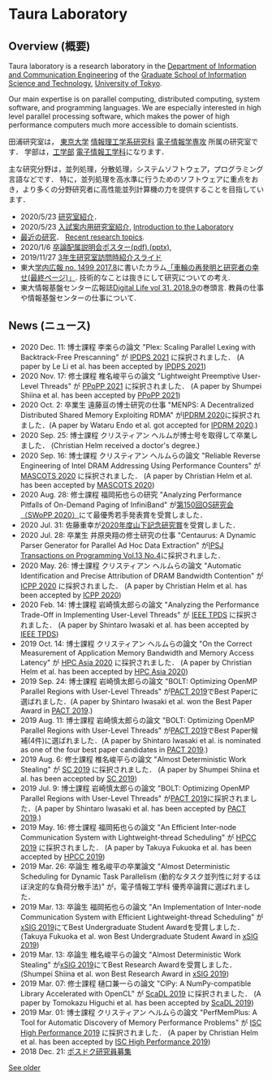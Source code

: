 # Taura Laboratory

## Overview (概要)

Taura laboratory is a research laboratory in the [Department of Information
and Communication
Engineering](https://www.i.u-tokyo.ac.jp/edu/course/ice/index_e.shtml) of the
[Graduate School of Information Science and
Technology](https://www.i.u-tokyo.ac.jp/index_e.shtml), [University of
Tokyo](https://www.u-tokyo.ac.jp/index_e.html).

Our main expertise is on parallel computing, distributed computing, system software, and programming languages.
We are especially interested in high level parallel processing software, which makes the power of high performance
computers much more accessible to domain scientists.


田浦研究室は， [東京大学](https://www.u-tokyo.ac.jp/) 
[情報理工学系研究科](https://www.i.u-tokyo.ac.jp/) 
[電子情報学専攻](https://www.i.u-tokyo.ac.jp/edu/course/ice/index.html) 所属の研究室です．
学部は，[工学部](https://www.t.u-tokyo.ac.jp/) 
[電子情報工学科](https://www.ee.t.u-tokyo.ac.jp/j/)になります．

主な研究分野は，並列処理，分散処理，システムソフトウェア，プログラミング言語などです．
特に，並列処理を高水準に行うためのソフトウェアに重点をおき，より多くの分野研究者に高性能並列計算機の力を提供することを目指しています．

  * 2020/5/23 [研究室紹介](lab_introduction.md)．
  * 2020/5/23 [入試案内用研究室紹介](files/intro.pdf), [Introduction to the Laboratory](files/intro_e.pdf)
  * [最近の研究](research.md)． [Recent research topics](research.md). 
  * 2020/1/6 [卒論配属説明会ポスター(pdf)](files/poster.pdf "卒論配属説明会ポスター\(pdf\)"),[(pptx)](files/poster.pptx "\(pptx\)"), 
  * 2019/11/27 [3年生研究室訪問時紹介スライド](紹介3年生2019.md)
  * 東大[学内広報 no. 1499 2017.8](https://www.u-tokyo.ac.jp/ja/about/public-relations/kouhou2017.html)に書いたカラム[「車輪の再発明と研究者の幸せ(最終ページ)」](https://www.u-tokyo.ac.jp/content/400067376.pdf). 技術的なことは抜きにして研究についての考え. 
  * 東大情報基盤センター広報誌[Digital Life vol 31. 2018.9](https://www.itc.u-tokyo.ac.jp/DigitalLife/vol31/Digital%20Life%20Vol31.pdf)の巻頭言. 教員の仕事や情報基盤センターの仕事について. 

## News (ニュース)
  * 2020 Dec. 11: 博士課程 李楽らの論文 "Plex: Scaling Parallel Lexing with Backtrack-Free Prescanning" が [IPDPS 2021](https://www.ipdps.org/) に採択されました． (A paper by Le Li et al. has been accepted by [IPDPS 2021](https://www.ipdps.org/))
  * 2020 Nov. 17: 修士課程 椎名峻平らの論文 "Lightweight Preemptive User-Level Threads" が [PPoPP 2021](https://ppopp21.sigplan.org/) に採択されました． (A paper by Shumpei Shiina et al. has been accepted by [PPoPP 2021](https://ppopp21.sigplan.org/)) 
  * 2020 Oct. 2: 卒業生 遠藤亘の博士研究の仕事 "MENPS: A Decentralized Distributed Shared Memory Exploiting RDMA" が[IPDRM 2020](https://ipdrm.github.io/)に採択されました．(A paper by Wataru Endo et al. got accepted for [IPDRM 2020](https://ipdrm.github.io/).)
  * 2020 Sep. 25: 博士課程 クリスティアン ヘルムが博士号を取得して卒業しました． (Christian Helm received a doctor's degree.) 
  * 2020 Sep. 16: 博士課程 クリスティアン ヘルムらの論文 "Reliable Reverse Engineering of Intel DRAM Addressing Using Performance Counters" が [MASCOTS 2020](http://mascots.iitis.pl/) に採択されました． (A paper by Christian Helm et al. has been accepted by [MASCOTS 2020](http://mascots.iitis.pl/)) 
  * 2020 Aug. 28: 修士課程 福岡拓也らの研究 "Analyzing Performance Pitfalls of On-Demand Paging of InfiniBand" が[第150回OS研究会（SWoPP 2020）](http://www.ipsj.or.jp/sig/os/index.php?2020%C7%AF7%B7%EE%B8%A6%B5%E6%B2%F1)にて最優秀若手発表賞を受賞しました．
  * 2020 Jul. 31: 佐藤重幸が[2020年度山下記念研究賞](https://www.ipsj.or.jp/award/yamasita2020-detail.html#pro)を受賞しました．
  * 2020 Jul. 28: 卒業生 井原央翔の修士研究の仕事 "Centaurus: A Dynamic Parser Generator for Parallel Ad Hoc Data Extraction" が[IPSJ Transactions on Programming Vol.13 No.4](http://id.nii.ac.jp/1001/00207287/)に採択されました．
  * 2020 May. 26: 博士課程 クリスティアン ヘルムらの論文 "Automatic Identification and Precise Attribution of DRAM Bandwidth Contention" が [ICPP 2020](https://jnamaral.github.io/icpp20/) に採択されました． (A paper by Christian Helm et al. has been accepted by [ICPP 2020](https://jnamaral.github.io/icpp20/)) 
  * 2020 Feb. 14: 博士課程 岩崎慎太郎らの論文 "Analyzing the Performance Trade-Off in Implementing User-Level Threads" が [IEEE TPDS](https://www.computer.org/csdl/journal/td) に採択されました． (A paper by Shintaro Iwasaki et al. has been accepted by [IEEE TPDS](https://www.computer.org/csdl/journal/td)) 
  * 2019 Oct. 14: 博士課程 クリスティアン ヘルムらの論文 "On the Correct Measurement of Application Memory Bandwidth and Memory Access Latency" が [HPC Asia 2020](http://sighpc.ipsj.or.jp/HPCAsia2020/index.html) に採択されました． (A paper by Christian Helm et al. has been accepted by [HPC Asia 2020](http://sighpc.ipsj.or.jp/HPCAsia2020/index.html)) 
  * 2019 Sep. 24: 博士課程 岩崎慎太郎らの論文 "BOLT: Optimizing OpenMP Parallel Regions with User-Level Threads" が[PACT 2019](https://pactconf.org/)でBest Paperに選ばれました．(A paper by Shintaro Iwasaki et al. won the Best Paper Award in [PACT 2019](https://pactconf.org/).) 
  * 2019 Aug. 11: 博士課程 岩崎慎太郎らの論文 "BOLT: Optimizing OpenMP Parallel Regions with User-Level Threads" が[PACT 2019](https://pactconf.org/)でBest Paper候補(4件)に選ばれました．(A paper by Shintaro Iwasaki et al. is nominated as one of the four best paper candidates in [PACT 2019](https://pactconf.org/).) 
  * 2019 Aug. 6: 修士課程 椎名峻平らの論文 "Almost Deterministic Work Stealing" が [SC 2019](https://sc19.supercomputing.org/) に採択されました． (A paper by Shumpei Shiina et al. has been accepted by [SC 2019](https://sc19.supercomputing.org/)) 
  * 2019 Jul. 9: 博士課程 岩崎慎太郎らの論文 "BOLT: Optimizing OpenMP Parallel Regions with User-Level Threads" が[PACT 2019](https://pactconf.org/)に採択されました．(A paper by Shintaro Iwasaki et al. has been accepted by [PACT 2019](https://pactconf.org/).) 
  * 2019 May. 16: 修士課程 福岡拓也らの論文 "An Efficient Inter-node Communication System with Lightweight-thread Scheduling" が [HPCC 2019](http://csee.hnu.edu.cn/hpcc2019/) に採択されました． (A paper by Takuya Fukuoka et al. has been accepted by [HPCC 2019](http://csee.hnu.edu.cn/hpcc2019/)) 
  * 2019 Mar. 26: 卒論生 椎名峻平の卒業論文 "Almost Deterministic Scheduling for Dynamic Task Parallelism (動的なタスク並列性に対するほぼ決定的な負荷分散手法)" が，電子情報工学科 優秀卒論賞に選ばれました． 
  * 2019 Mar. 13: 卒論生 福岡拓也らの論文 "An Implementation of Inter-node Communication System with Efficient Lightweight-thread Scheduling" が[xSIG 2019](http://xsig.hpcc.jp/2019/)にてBest Undergraduate Student Awardを受賞しました． (Takuya Fukuoka et al. won Best Undergraduate Student Award in [xSIG 2019](http://xsig.hpcc.jp/2019/)) 
  * 2019 Mar. 13: 卒論生 椎名峻平らの論文 "Almost Deterministic Work Stealing" が[xSIG 2019](http://xsig.hpcc.jp/2019/)にてBest Research Awardを受賞しました． (Shumpei Shiina et al. won Best Research Award in [xSIG 2019](http://xsig.hpcc.jp/2019/)) 
  * 2019 Mar. 07: 修士課程 樋口兼一らの論文 "ClPy: A NumPy-compatible Library Accelerated with OpenCL" が [ScaDL 2019](https://sites.google.com/site/scadlworkshop/) に採択されました． (A paper by Tomokazu Higuchi et al. has been accepted by [ScaDL 2019](https://sites.google.com/site/scadlworkshop/)) 
  * 2019 Mar. 01: 博士課程 クリスティアン ヘルムらの論文 "PerfMemPlus: A Tool for Automatic Discovery of Memory Performance Problems" が [ISC High Performance 2019](https://www.isc-hpc.com/) に採択されました． (A paper by Christian Helm et al. has been accepted by [ISC High Performance 2019](https://www.isc-hpc.com/)) 
  * 2018 Dec. 21: [ポスドク研究員募集](posdoc_nedo_2018.md)

[See older](news.md)

